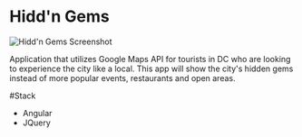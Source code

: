 # Hidd'n Gems

![Hidd'n Gems Screenshot](https://i.gyazo.com/13955e480c6e3a1dfa46e9a13aee869e.png)

Application that utilizes Google Maps API for tourists in DC who are looking to experience the city like a local. This app will show the city's hidden gems instead of more popular events, restaurants and open areas.

#Stack
+ Angular
+ JQuery
